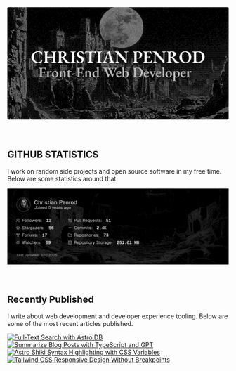 
<picture>
  <source media="(prefers-color-scheme: dark)" srcset="assets/banner.dark.png?v=72c7cde9-7450-4769-98f2-fa198f95e383" width="843px" />
  <source media="(prefers-color-scheme: light)" srcset="assets/banner.light.png?v=72c7cde9-7450-4769-98f2-fa198f95e383" width="843px" />
  <img src="assets/banner.dark.png?v=72c7cde9-7450-4769-98f2-fa198f95e383" alt="Banner" width="843px" />
</picture>
<br />
<br />
<br />
<h2>GITHUB STATISTICS</h2>
<p>I work on random side projects and open source software in my free time. Below are some statistics around that.</p>
<picture>
  <source media="(prefers-color-scheme: dark)" srcset="assets/statistics.dark.png?v=72c7cde9-7450-4769-98f2-fa198f95e383" width="843px" />
  <source media="(prefers-color-scheme: light)" srcset="assets/statistics.light.png?v=72c7cde9-7450-4769-98f2-fa198f95e383" width="843px" />
  <img src="assets/statistics.dark.png?v=72c7cde9-7450-4769-98f2-fa198f95e383" alt="Github Statistics" width="843px" />
</picture>
<br />
<br />
<br />
<h2>Recently Published</h2>
<p>I write about web development and developer experience tooling. Below are some of the most recent articles published.</p>
<a href="https://christianpenrod.com/blog/full-text-search-with-astro-db"><img src="https://christianpenrod.com/blog/full-text-search-with-astro-db.png?v=72c7cde9-7450-4769-98f2-fa198f95e383" alt="Full-Text Search with Astro DB" width="421px" /></a>
<a href="https://christianpenrod.com/blog/summarize-blog-posts-with-typescript-and-gpt"><img src="https://christianpenrod.com/blog/summarize-blog-posts-with-typescript-and-gpt.png?v=72c7cde9-7450-4769-98f2-fa198f95e383" alt="Summarize Blog Posts with TypeScript and GPT" width="421px" /></a>
<a href="https://christianpenrod.com/blog/astro-shiki-syntax-highlighting-with-css-variables"><img src="https://christianpenrod.com/blog/astro-shiki-syntax-highlighting-with-css-variables.png?v=72c7cde9-7450-4769-98f2-fa198f95e383" alt="Astro Shiki Syntax Highlighting with CSS Variables" width="421px" /></a>
<a href="https://christianpenrod.com/blog/tailwindcss-responsive-design-without-breakpoints"><img src="https://christianpenrod.com/blog/tailwindcss-responsive-design-without-breakpoints.png?v=72c7cde9-7450-4769-98f2-fa198f95e383" alt="Tailwind CSS Responsive Design Without Breakpoints" width="421px" /></a>
